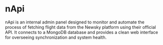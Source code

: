 # nApi
nApi is an internal admin panel designed to monitor and automate the process of fetching flight data from the Newsky platform using their official API. It connects to a MongoDB database and provides a clean web interface for overseeing synchronization and system health.
